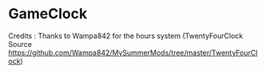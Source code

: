 # GameClock

Credits : Thanks to Wampa842 for the hours system (TwentyFourClock Source https://github.com/Wampa842/MySummerMods/tree/master/TwentyFourClock)
